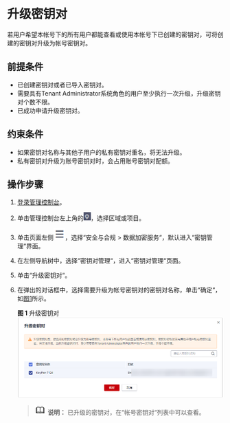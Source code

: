 # 升级密钥对<a name="dew_01_0100"></a>

若用户希望本帐号下的所有用户都能查看或使用本帐号下已创建的密钥对，可将创建的密钥对升级为帐号密钥对。

## 前提条件<a name="section487952413195"></a>

-   已创建密钥对或者已导入密钥对。
-   需要具有Tenant Administrator系统角色的用户至少执行一次升级，升级密钥对个数不限。
-   已成功申请升级密钥对。

## 约束条件<a name="section95071071691"></a>

-   如果密钥对名称与其他子用户的私有密钥对重名，将无法升级。
-   私有密钥对升级为账号密钥对时，会占用账号密钥对配额。

## 操作步骤<a name="section39832311312"></a>

1.  [登录管理控制台](https://console.huaweicloud.com)。
2.  单击管理控制台左上角的![](figures/icon_region-14.png)，选择区域或项目。
3.  单击页面左侧![](figures/icon-servicelist-15.png)，选择“安全与合规  \>  数据加密服务“，默认进入“密钥管理“界面。
4.  在左侧导航树中，选择“密钥对管理“，进入“密钥对管理“页面。
5.  单击“升级密钥对“。
6.  在弹出的对话框中，选择需要升级为帐号密钥对的密钥对名称，单击“确定“，如[图1](#fig43321541055)所示。

    **图 1**  升级密钥对<a name="fig43321541055"></a>  
    ![](figures/升级密钥对.png "升级密钥对")

    >![](public_sys-resources/icon-note.gif) **说明：** 
    >已升级的密钥对，在“帐号密钥对“列表中可以查看。

